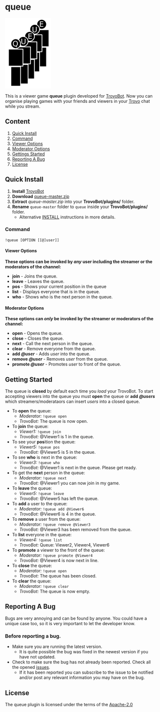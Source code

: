# queue

![A queue of 5 people standing behind each other in a line.](https://github.com/unarmedguitar/queue/blob/master/img/queue.png)

This is a viewer game **queue** plugin developed for [TrovoBot](https://github.com/unarmedguitar/TrovoBot/). Now you can organise playing games with your friends and viewers in your [Trovo](https://trovo.live/) chat while you stream.

## Content
1. [Quick Install](#quick-install)
2. [Command](#command)
3. [Viewer Options](#viewer-options)
4. [Moderator Options](#moderator-options)
5. [Gettings Started](#getting-started)
6. [Reporting A Bug](#reporting-a-bug)
7. [License](#license)

## Quick Install
1. **Install** [TrovoBot](https://github.com/unarmedguitar/TrovoBot/)
2. **Download** [queue-master.zip](https://github.com/unarmedguitar/queue/archive/master.zip)
3. **Extract** *queue-master.zip* into your **TrovoBot/plugins/** folder.
4. **Rename** `queue-master` folder to `queue` inside your **TrovoBot/plugins/** folder.
    - Alternative [INSTALL](https://github.com/unarmedguitar/queue/blob/master/INSTALL.md) instructions in more details.

### Command
    !queue [OPTION [[@]user]]

#### Viewer Options
**These options can be invoked by *any* user including the streamer or the moderators of the channel:**
- **join** - Joins the queue.
- **leave** - Leaves the queue.
- **pos** - Shows your current position in the queue
- **list** - Displays everyone that is in the queue.
- **who** - Shows who is the next person in the queue.

#### Moderator Options
**These options can *only* be invoked by the streamer or moderators of the channel:**
- **open** - Opens the queue.
- **close** - Closes the queue.
- **next** - Call the next person in the queue.
- **clear** - Remove everyone from the queue.
- **add *@user*** - Adds *user* into the queue.
- **remove *@user*** - Removes *user* from the queue.
- **promote *@user*** - Promotes *user* to front of the queue.

## Getting Started
The queue is **closed** by default each time you *load* your TrovoBot. To start accepting viewers into the queue you must **open** the queue or **add *@users*** which streamers/moderataors can insert *users* into a closed queue.
- To **open** the queue: 
    - *Moderator:* `!queue open` 
    - *TrovoBot:* The queue is now open.
- To **join** the queue: 
    - *Viewer1:* `!queue join` 
    - *TrovoBot:* @Viewer1 is 1 in the queue.
- To see your **pos**ition the queue: 
    - *Viewer5:* `!queue pos` 
    - *TrovoBot:* @Viewer5 is 5 in the queue.
- To see **who** is next in the queue: 
    - *Viewer3:* `!queue who` 
    - *TrovoBot:* @Viewer1 is next in the queue. Please get ready.
- To get the **next** person in the queue: 
    - *Moderator:* `!queue next` 
    - *TrovoBot:* @Viewer1 you can now join in my game.
- To **leave** the queue: 
    - *Viewer5:* `!queue leave` 
    - *TrovoBot:* @Viewer5 has left the queue.
- To **add** a user to the queue: 
    - *Moderator:* `!queue add @Viewer6` 
    - *TrovoBot:* @Viewer6 is 4 in the queue.
- To **remove** a user from the queue: 
    - *Moderator:* `!queue remove @Viewer3` 
    - *TrovoBot:* @Viewer3 has been removed from the queue.
- To **list** everyone in the queue: 
    - *Viewer4:* `!queue list` 
    - *TrovoBot:* Queue: Viewer2, Viewer4, Viewer6
- To **promote** a viewer to the front of the queue: 
    - *Moderator:* `!queue promote @Viewer4` 
    - *TrovoBot:* @Viewer4 is now next in line.
- To **close** the queue: 
    - *Moderator:* `!queue open` 
    - *TrovoBot:* The queue has been closed.
- To **clear** the queue:
    - *Moderator:* `!queue clear`
    - *TrovoBot:* The queue is now empty.

## Reporting A Bug
Bugs are very annoying and can be found by anyone. You could have a unique case too, so it is very important to let the developer know.

### Before reporting a bug.
- Make sure you are running the latest version.
    - It is quite possible the bug was fixed in the newest version if you have not updated.
- Check to make sure the bug has not already been reported. Check all the opened [issues](https://github.com/unarmedguitar/queue/issues).
    - If it has been reported you can subscribe to the issue to be notified and/or post any relevant information you may have on the bug.

## License
The queue plugin is licensed under the terms of the [Apache-2.0](https://github.com/unarmedguitar/queue/blob/master/LICENSE)
